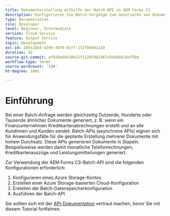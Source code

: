 ```yaml
---
title: Dokumenterstellung mithilfe der Batch-API in AEM Forms CS
description: Konfigurieren Sie Batch-Vorgänge zum Generieren von Dokumenten und lösen Sie diese aus.
type: Documentation
role: Developer
level: Beginner, Intermediate
version: Cloud Service
feature: Output Service
topic: Development
exl-id: 165e2884-4399-4970-81ff-1f2f8b041a10
duration: 42
source-git-commit: af928e60410022f12207082467d3bd9b818af59d
workflow-type: tm+mt
source-wordcount: '134'
ht-degree: 100%

---
```


# Einführung

Bei einer Batch-Anfrage werden gleichzeitig Dutzende, Hunderte oder Tausende ähnlicher Dokumente generiert, z. B. wenn ein Finanzunternehmen Kreditkartenabrechnungen erstellt und an alle Kundinnen und Kunden sendet.
Batch-APIs (asynchrone APIs) eignen sich für Anwendungsfälle für die geplante Erstellung mehrerer Dokumente mit hohem Durchsatz. Diese APIs generieren Dokumente in Stapeln. Beispielsweise werden damit monatliche Telefonrechnungen, Kreditkartenauszüge und Leistungsmitteilungen generiert.

Zur Verwendung der AEM Forms CS-Batch-API sind die folgenden Konfigurationen erforderlich:

1. Konfigurieren eines Azure Storage-Kontos
1. Erstellen einer Azure Storage-basierten Cloud-Konfiguration
1. Erstellen der Batch-Datenspeicherkonfiguration
1. Ausführen der Batch-API

Sie sollten sich mit der [API-Dokumentation](https://experienceleague.adobe.com/docs/experience-manager-cloud-service/assets/batch-api.yaml?lang=de) vertraut machen, bevor Sie mit diesem Tutorial fortfahren.
